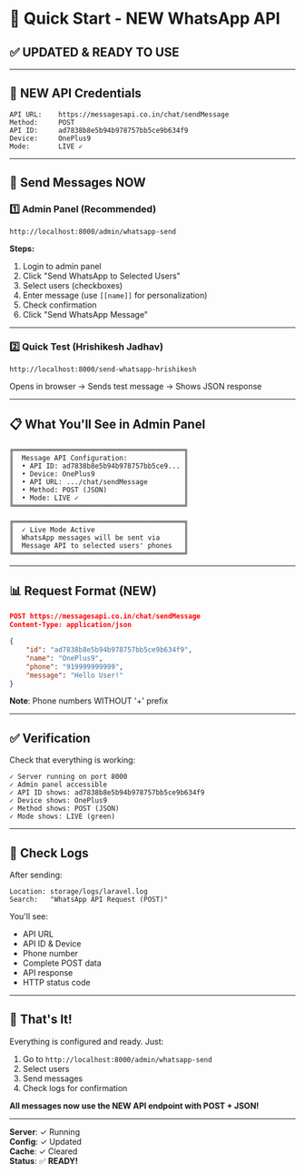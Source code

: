 # 🚀 Quick Start - NEW WhatsApp API

## ✅ UPDATED & READY TO USE

---

## 📱 NEW API Credentials

```
API URL:    https://messagesapi.co.in/chat/sendMessage
Method:     POST
API ID:     ad7838b8e5b94b978757bb5ce9b634f9
Device:     OnePlus9
Mode:       LIVE ✓
```

---

## 🎯 Send Messages NOW

### 1️⃣ Admin Panel (Recommended)
```
http://localhost:8000/admin/whatsapp-send
```

**Steps:**
1. Login to admin panel
2. Click "Send WhatsApp to Selected Users"
3. Select users (checkboxes)
4. Enter message (use `[[name]]` for personalization)
5. Check confirmation
6. Click "Send WhatsApp Message"

---

### 2️⃣ Quick Test (Hrishikesh Jadhav)
```
http://localhost:8000/send-whatsapp-hrishikesh
```

Opens in browser → Sends test message → Shows JSON response

---

## 📋 What You'll See in Admin Panel

```
╔══════════════════════════════════════════╗
║  Message API Configuration:              ║
║  • API ID: ad7838b8e5b94b978757bb5ce9... ║
║  • Device: OnePlus9                      ║
║  • API URL: .../chat/sendMessage         ║
║  • Method: POST (JSON)                   ║
║  • Mode: LIVE ✓                          ║
╚══════════════════════════════════════════╝

╔══════════════════════════════════════════╗
║  ✓ Live Mode Active                      ║
║  WhatsApp messages will be sent via      ║
║  Message API to selected users' phones   ║
╚══════════════════════════════════════════╝
```

---

## 📊 Request Format (NEW)

```json
POST https://messagesapi.co.in/chat/sendMessage
Content-Type: application/json

{
    "id": "ad7838b8e5b94b978757bb5ce9b634f9",
    "name": "OnePlus9",
    "phone": "919999999999",
    "message": "Hello User!"
}
```

**Note**: Phone numbers WITHOUT '+' prefix

---

## ✅ Verification

Check that everything is working:

```
✓ Server running on port 8000
✓ Admin panel accessible
✓ API ID shows: ad7838b8e5b94b978757bb5ce9b634f9
✓ Device shows: OnePlus9
✓ Method shows: POST (JSON)
✓ Mode shows: LIVE (green)
```

---

## 📝 Check Logs

After sending:
```
Location: storage/logs/laravel.log
Search:   "WhatsApp API Request (POST)"
```

You'll see:
- API URL
- API ID & Device
- Phone number
- Complete POST data
- API response
- HTTP status code

---

## 🎉 That's It!

Everything is configured and ready. Just:
1. Go to `http://localhost:8000/admin/whatsapp-send`
2. Select users
3. Send messages
4. Check logs for confirmation

**All messages now use the NEW API endpoint with POST + JSON!**

---

**Server**: ✓ Running  
**Config**: ✓ Updated  
**Cache**: ✓ Cleared  
**Status**: ✅ **READY!**









